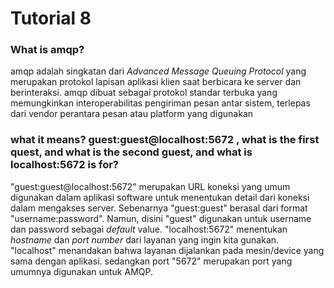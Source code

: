 # Tutorial 8
### What is amqp?
amqp adalah singkatan dari *Advanced Message Queuing Protocol* yang merupakan protokol
lapisan aplikasi klien saat berbicara ke server dan berinteraksi. amqp dibuat sebagai
protokol standar terbuka yang memungkinkan interoperabilitas pengiriman pesan antar
sistem, terlepas dari vendor perantara pesan atau platform yang digunakan

### what it means? guest:guest@localhost:5672 , what is the first quest, and what is the second guest, and what is localhost:5672 is for?
"guest:guest@localhost:5672" merupakan URL koneksi yang umum digunakan dalam aplikasi 
software untuk menentukan detail dari koneksi dalam mengakses server. Sebenarnya "guest:guest" 
berasal dari format "username:password". Namun, disini "guest" digunakan untuk username dan 
password sebagai *default* value. "localhost:5672" menentukan *hostname* dan *port number* dari
layanan yang ingin kita gunakan. "localhost" menandakan bahwa layanan dijalankan pada mesin/device
yang sama dengan aplikasi. sedangkan port "5672" merupakan port yang umumnya digunakan untuk AMQP.
